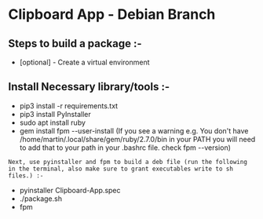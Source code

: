 # Clipboard App - Debian Branch

## Steps to build a package :-

- [optional] - Create a virtual environment

## Install Necessary library/tools :-

- pip3 install -r requirements.txt
- pip3 install PyInstaller
- sudo apt install ruby
- gem install fpm --user-install (If you see a warning e.g. You don't have /home/martin/.local/share/gem/ruby/2.7.0/bin in your PATH you will need to add that to your path in your .bashrc file. check fpm --version)

`Next, use pyinstaller and fpm to build a deb file (run the following in the terminal, also make sure to grant executables write to sh files.) :-`

- pyinstaller Clipboard-App.spec
- ./package.sh
- fpm
